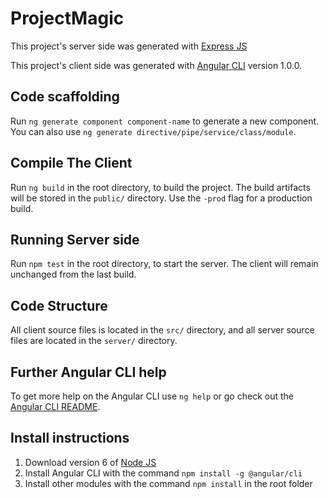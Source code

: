 # ProjectMagic

This project's server side was generated with [Express JS](https://expressjs.com/)

This project's client side was generated with [Angular CLI](https://github.com/angular/angular-cli) version 1.0.0. 

## Code scaffolding

Run `ng generate component component-name` to generate a new component. You can also use `ng generate directive/pipe/service/class/module`.

## Compile The Client

Run `ng build` in the root directory, to build the project. The build artifacts will be stored in the `public/` directory. Use the `-prod` flag for a production build.

## Running Server side

Run `npm test` in the root directory, to start the server. The client will remain unchanged from the last build.

## Code Structure

All client source files is located in the `src/` directory, and all server source files are located in the `server/` directory. 

## Further Angular CLI help

To get more help on the Angular CLI use `ng help` or go check out the [Angular CLI README](https://github.com/angular/angular-cli/blob/master/README.md).

## Install instructions

1. Download version 6 of [Node JS](https://nodejs.org/) 
2. Install Angular CLI with the command `npm install -g @angular/cli`
3. Install other modules with the command `npm install` in the root folder